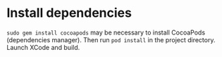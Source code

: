 Install dependencies
====================

`sudo gem install cocoapods` may be necessary to install CocoaPods (dependencies manager).
Then run `pod install` in the project directory.
Launch XCode and build.
